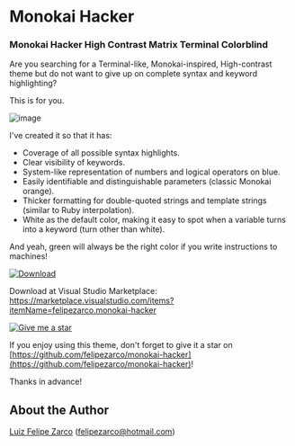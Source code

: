 # Monokai Hacker

### Monokai Hacker High Contrast Matrix Terminal Colorblind

Are you searching for a Terminal-like, Monokai-inspired, High-contrast theme but do not want to give up on complete syntax and keyword highlighting?

This is for you.

![image](https://github.com/felipezarco/monokai-hacker/assets/11004919/97e20b58-ecfe-44ec-aabc-db5c7dfa67e4)

I've created it so that it has:
- Coverage of all possible syntax highlights.
- Clear visibility of keywords.
- System-like representation of numbers and logical operators on blue.
- Easily identifiable and distinguishable parameters (classic Monokai orange).
- Thicker formatting for double-quoted strings and template strings (similar to Ruby interpolation).
- White as the default color, making it easy to spot when a variable turns into a keyword (turn other than white).

And yeah, green will always be the right color if you write instructions to machines!

[![Download](https://img.shields.io/badge/Download-Monokai%20Hacker-green.svg)](https://marketplace.visualstudio.com/items?itemName=felipezarco.monokai-hacker)

Download at Visual Studio Marketplace: https://marketplace.visualstudio.com/items?itemName=felipezarco.monokai-hacker

[![Give me a star](https://img.shields.io/badge/Give%20me%20a%20star-⭐-yellow.svg)](https://github.com/felipezarco/monokai-hacker)

If you enjoy using this theme, don't forget to give it a star on [https://github.com/felipezarco/monokai-hacker](https://github.com/felipezarco/monokai-hacker)!

Thanks in advance!

## About the Author

[Luiz Felipe Zarco](https://github.com/felipezarco) (felipezarco@hotmail.com)
